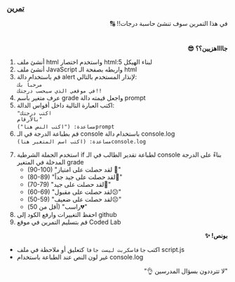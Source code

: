 <p dir="rtl">
<h3><a href="https://github.com/kuwaitcodes/KC-web-cw-6">تمرين </a></h3></p>


<p dir="rtl">
في هذا التمرين سوف تنشئ حاسبة درجات!! 🔠</p>
<h1></h1>
<p dir="rtl">
 <strong>جااااهزيين؟؟ 😎</strong></p>




1. أنشئ ملف html واستخدم اختصار html:5 لبناء الهيكل
2. أنشئ ملف JavaScript واربطه بصفحة الـ html
3. قم باستخدام دالة alert لإنذار المستخدم بالتالي:
    <br><code>مرحباً بك في موقعي الذي سيحسب درجتك!!</code> 
4. عرف متغير باسم grade واجعل قيمته دالة prompt
5. اكتب العبارة التالية داخل أقواس الدالة:
<br>  <code>"اكتب درجتك بالأرقام"</code>
<br> <code>مساعدة: ("اكتب النص هنا")prompt</code>
5. قم بطباعة الدرجة في الـ console باستخدام دالة console.log
<br> <code>مساعدة: (اكتب اسم المتغير هنا)console.log</code>  


<p dir="rtl">

  7. استخدم الجملة الشرطية if لطباعة تقدير الطالب في الـ console بناءً على الدرجة المدخلة في المتغير grade 
    <ul>
      <li>(90-100) "لقد حصلت على امتياز 🥳" </li>
      <li> (80-89) "لقد حصلت على جيد جداً🤩"</li> 
      <li>(70-79) "لقد حصلت على جيد🙂"</li> 
      <li>(60-69) "لقد حصلت على مقبول😕"</li> 
      <li>(50-59) "لقد حصلت على ضعيف☹️"</li> 
      <li>(أقل من 50) "راسب💔"</li> 
     </ul>
  3. احفظ التغييرات وارفع الكود إلى github
  4. قم بتسليم التمرين في موقع  Coded Lab
      


 <p dir="rtl">
<strong>بونص! ✨</strong></p>

- اكتب <code>جافاسكربت ليست جافا</code> كتعليق أو ملاحظة في ملف script.js
- غير لون النص عند الطباعة باستخدام console.log
 <p dir="rtl">
 "لا تترددون بسؤال المدرسين 👌"
</p>
